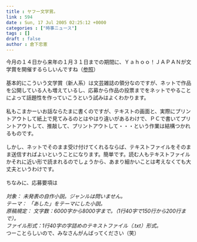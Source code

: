 ```yaml
---
title : ヤフー文学賞。
link : 594
date : Sun, 17 Jul 2005 02:25:12 +0000
categories : ["時事ニュース"]
tags : []
draft : false
author : 倉下忠憲
---
```


今月の１４日から来年の１月３１日までの期間に、Ｙａｈｏｏ！ＪＡＰＡＮが文学賞を開催するらしいんですね（<A HREF="http://bungakushou.yahoo.co.jp/" TARGET="_blank">参照</A>）<BR><BR>基本的にこういう文学賞（新人系）は文芸雑誌の領分なのですが、ネットで作品を公開している人も増えているし、応募から作品の投票までをネットでやることによって話題性を作っていこうという試みはよくわかります。<BR><BR>私もこまかーいお話ならたまに書くのですが、テキストの画面と、実際にプリントアウトして紙上で見てみるのとはやはり違いがあるわけで、ＰＣで書いてプリントアウトして、推敲して、プリントアウトして・・・という作業は結構つかれるものです。<BR><BR>しかし、ネットでそのまま受け付けてくれるならば、テキストファイルをそのまま送信すればよいということになります。簡単です。読む人もテキストファイルかそれに近い形で読まれるのでしょうから、あまり細かいことは考えなくても大丈夫というわけです。<BR><BR>ちなみに、応募要項は<BR><BR><I>対象： 未発表の自作小説。ジャンルは問いません。<BR>テーマ： 「あした」をテーマにした小説。 <BR>原稿規定： 文字数：6000字から8000字まで。（1行40字で150行から200行まで）。<BR>ファイル形式：1行40字の字詰めのテキストファイル（.txt）形式。</I><BR>つーことらしいので、みなさんがんばってください（笑）<BR><BR> <BR> <BR><br><br>
